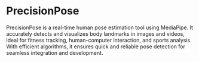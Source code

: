 # PrecisionPose
PrecisionPose is a real-time human pose estimation tool using MediaPipe. It accurately detects and visualizes body landmarks in images and videos, ideal for fitness tracking, human-computer interaction, and sports analysis. With efficient algorithms, it ensures quick and reliable pose detection for seamless integration and development.
